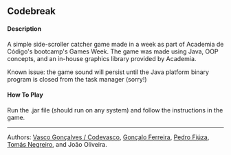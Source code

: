 ## **Codebreak**

#### Description

A simple side-scroller catcher game made in a week as part of Academia de Código's bootcamp's Games Week. The game was made using Java, OOP concepts, and an in-house graphics library provided by Academia.

Known issue: the game sound will persist until the Java platform binary program is closed from the task manager (sorry!)

#### **How To Play**

Run the .jar file (should run on any system) and follow the instructions in the game.

____
Authors: [Vasco Gonçalves / Codevasco](https://www.linkedin.com/in/vascofg99/), [Gonçalo Ferreira](https://www.linkedin.com/in/goncalomferreira/), [Pedro Fiúza](https://www.linkedin.com/in/pedrofiuza79/), [Tomás Negreiro](https://www.linkedin.com/in/notfoundtn/), and João Oliveira.
